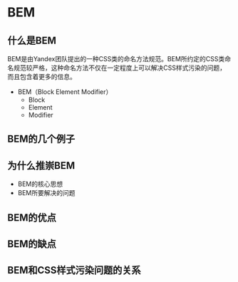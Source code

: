 # BEM

## 什么是BEM
BEM是由Yandex团队提出的一种CSS类的命名方法规范。BEM所约定的CSS类命名规范较严格，这种命名方法不仅在一定程度上可以解决CSS样式污染的问题，而且包含着更多的信息。

* BEM（Block Element Modifier）
  * Block
  * Element
  * Modifier
## BEM的几个例子

## 为什么推崇BEM
* BEM的核心思想
* BEM所要解决的问题

## BEM的优点

## BEM的缺点

## BEM和CSS样式污染问题的关系

